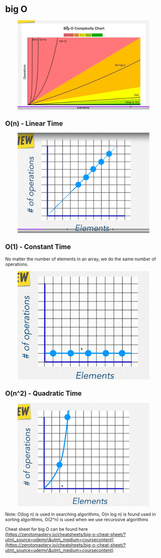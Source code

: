 # big O

<figure><img src="../../.gitbook/assets/image (2).png" alt=""><figcaption></figcaption></figure>

## O(n) - Linear Time

<figure><img src="../../.gitbook/assets/image (2) (1).png" alt=""><figcaption></figcaption></figure>

## O(1) - Constant Time

No matter the number of elements in an array, we do the same number of operations.&#x20;

<figure><img src="../../.gitbook/assets/image (3).png" alt=""><figcaption></figcaption></figure>

## O(n^2) - Quadratic Time

<figure><img src="../../.gitbook/assets/image (4) (1).png" alt=""><figcaption></figcaption></figure>

Note: O(log n) is used in searching algorithms, O(n log n) is found used in sorting algorithms, O(2^n) is used when we use recurssive algorithms



Cheat sheet for big O can be found here [https://zerotomastery.io/cheatsheets/big-o-cheat-sheet/?utm\_source=udemy\&utm\_medium=coursecontent](https://zerotomastery.io/cheatsheets/big-o-cheat-sheet/?utm\_source=udemy\&utm\_medium=coursecontent)
